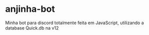 # anjinha-bot
Minha bot para discord totalmente feita em JavaScript, utilizando a database Quick.db na v12

